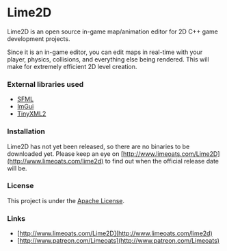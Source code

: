 # Lime2D
Lime2D is an open source in-game map/animation editor for 2D C++ game development projects.

Since it is an in-game editor, you can edit maps in real-time with your player, physics, collisions, and everything else being rendered. This will make for extremely efficient 2D level creation.

### External libraries used
* [SFML](http://www.sfml-dev.org/)
* [ImGui](https://github.com/ocornut/imgui)
* [TinyXML2](http://www.grinninglizard.com/tinyxml2/index.html)

### Installation
Lime2D has not yet been released, so there are no binaries to be downloaded yet. 
Please keep an eye on [http://www.limeoats.com/Lime2D](http://www.limeoats.com/lime2d) to find out when 
 the official release date will be. 

### License

This project is under the [Apache License](https://github.com/Limeoats/Lime2D/blob/master/LICENSE.md).
 
### Links
* [http://www.limeoats.com/Lime2D](http://www.limeoats.com/lime2d)
* [http://www.patreon.com/Limeoats](http://www.patreon.com/Limeoats)
